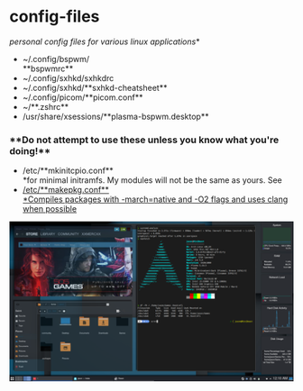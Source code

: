 # <h1>**config-files**</h1>
*personal config files for various linux applications**

<ul>
<li>~/.config/bspwm/</li>**bspwmrc**

<li>~/.config/sxhkd/sxhkdrc </li>

<li>~/.config/sxhkd/**sxhkd-cheatsheet** </li>

<li>~/.config/picom/**picom.conf**</li>

<li>~/**.zshrc**</li>

<li>/usr/share/xsessions/**plasma-bspwm.desktop**</li>
</ul>

<h3>**<strong>Do not attempt to use these unless you know what you're doing!</strong>**</h3>

<ul>
<li>/etc/**mkinitcpio.conf** </li> *for minimal initramfs. My modules will not be the same as yours. See <a href="https://wiki.archlinux.org/index.php/Minimal_initramfs">

<li>/etc/**makepkg.conf**</li> *Compiles packages with -march=native and -O2 flags and uses clang when possible
</ul>

![desktop](desktop.png)
